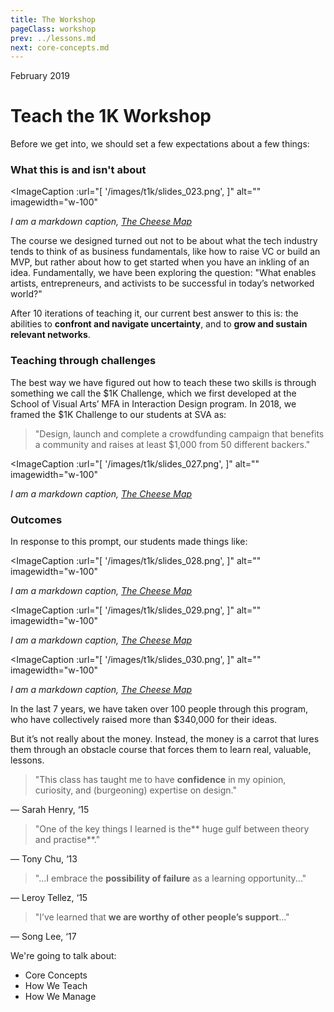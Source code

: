```yaml
---
title: The Workshop
pageClass: workshop
prev: ../lessons.md
next: core-concepts.md
---
```


February 2019

# Teach the 1K Workshop

Before we get into, we should set a few expectations about a few things:


### What this is and isn't about

<ImageCaption
 :url="[
 '/images/t1k/slides_023.png',
 ]"
 alt=""
 imagewidth="w-100"
 >

 *I am a markdown caption, [The Cheese Map](https://www.kickstarter.com/projects/thecheesemap/the-cheese-map)*

 </ImageCaption>

The course we designed turned out not to be about what the tech industry tends to think of as business fundamentals, like how to raise VC or build an MVP, but rather about how to get started when you have an inkling of an idea. Fundamentally, we have been exploring the question: "What enables artists, entrepreneurs, and activists to be successful in today’s networked world?"

After 10 iterations of teaching it, our current best answer to this is: the abilities to **confront and navigate uncertainty**, and to **grow and sustain relevant networks**.

### Teaching through challenges

The best way we have figured out how to teach these two skills is through something we call the $1K Challenge, which we first developed at the School of Visual Arts’ MFA in Interaction Design program. In 2018, we framed the $1K Challenge to our students at SVA as:

> "Design, launch and complete a crowdfunding campaign that benefits a community and raises at least $1,000 from 50 different backers."

<ImageCaption
 :url="[
 '/images/t1k/slides_027.png',
 ]"
 alt=""
 imagewidth="w-100"
 >

 *I am a markdown caption, [The Cheese Map](https://www.kickstarter.com/projects/thecheesemap/the-cheese-map)*

 </ImageCaption>

### Outcomes

In response to this prompt, our students made things like:

<ImageCaption
 :url="[
 '/images/t1k/slides_028.png',
 ]"
 alt=""
 imagewidth="w-100"
 >

 *I am a markdown caption, [The Cheese Map](https://www.kickstarter.com/projects/thecheesemap/the-cheese-map)*

 </ImageCaption>

 <ImageCaption
  :url="[
  '/images/t1k/slides_029.png',
  ]"
  alt=""
  imagewidth="w-100"
  >

  *I am a markdown caption, [The Cheese Map](https://www.kickstarter.com/projects/thecheesemap/the-cheese-map)*

  </ImageCaption>

  <ImageCaption
   :url="[
   '/images/t1k/slides_030.png',
   ]"
   alt=""
   imagewidth="w-100"
   >

   *I am a markdown caption, [The Cheese Map](https://www.kickstarter.com/projects/thecheesemap/the-cheese-map)*

   </ImageCaption>

In the last 7 years, we have taken over 100 people through this program, who have collectively raised more than $340,000 for their ideas.

But it’s not really about the money. Instead, the money is a carrot that lures them through an obstacle course that forces them to learn real, valuable, lessons.


> "This class has taught me to have **confidence** in my opinion, curiosity, and (burgeoning) expertise on design."

— Sarah Henry, ‘15

> "One of the key things I learned is the** huge gulf between theory and practise**."

— Tony Chu, ‘13

> "...I embrace the **possibility of failure** as a learning opportunity..."

— Leroy Tellez, ‘15

> "I’ve learned that **we are worthy of other people’s support**..."

— Song Lee, ‘17

We're going to talk about:

* Core Concepts
* How We Teach
* How We Manage

